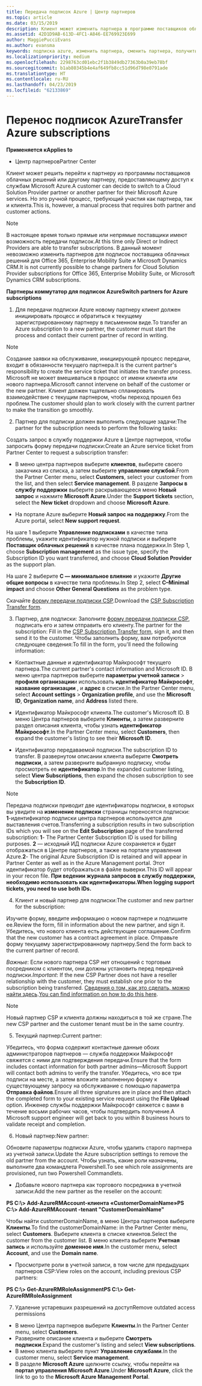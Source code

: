 ```yaml
---
title: Передача подписок Azure | Центр партнеров
ms.topic: article
ms.date: 03/15/2019
description: Клиент может изменить партнера в программе поставщиков облачных решений, использующего службы Microsoft Azure. Однако это ручной процесс, требующий участия как партнера, так и клиента.
ms.assetid: 42D1D9AB-613D-4FC1-A846-EE769923E699
author: MaggiePucciEvans
ms.author: evansma
keywords: подписка azure, изменить партнера, сменить партнера, получить нового партнера, другой партнер
ms.localizationpriority: medium
ms.openlocfilehash: 2298763cd01ebc2f1b3849db27363b0a39eb78bf
ms.sourcegitcommit: b1ab80345b4e4af649fb8cc51d96d798e0791ade
ms.translationtype: HT
ms.contentlocale: ru-RU
ms.lasthandoff: 04/23/2019
ms.locfileid: "62133869"
---
```

# <a name="transfer-azure-subscriptions"></a><span data-ttu-id="05eb5-105">Перенос подписок Azure</span><span class="sxs-lookup"><span data-stu-id="05eb5-105">Transfer Azure subscriptions</span></span> 

<span data-ttu-id="05eb5-106">**Применяется к**</span><span class="sxs-lookup"><span data-stu-id="05eb5-106">**Applies to**</span></span>

-  <span data-ttu-id="05eb5-107">Центр партнеров</span><span class="sxs-lookup"><span data-stu-id="05eb5-107">Partner Center</span></span>

<span data-ttu-id="05eb5-108">Клиент может решить перейти к партнеру из программы поставщиков облачных решений или другому партнеру, предоставляющему доступ к службам Microsoft Azure.</span><span class="sxs-lookup"><span data-stu-id="05eb5-108">A customer can decide to switch to a Cloud Solution Provider partner or another partner for their Microsoft Azure services.</span></span> <span data-ttu-id="05eb5-109">Но это ручной процесс, требующий участия как партнера, так и клиента.</span><span class="sxs-lookup"><span data-stu-id="05eb5-109">This is, however, a manual process that requires both partner and customer actions.</span></span>

>[!Note]  
><span data-ttu-id="05eb5-110">В настоящее время только прямые или непрямые поставщики имеют возможность передачи подписок.</span><span class="sxs-lookup"><span data-stu-id="05eb5-110">At this time only Direct or Indirect Providers are able to transfer subscriptions.</span></span>
><span data-ttu-id="05eb5-111">В данный момент невозможно изменить партнеров для подписок поставщика облачных решений для Office 365, Enterprise Mobility Suite и Microsoft Dynamics CRM.</span><span class="sxs-lookup"><span data-stu-id="05eb5-111">It is not currently possible to change partners for Cloud Solution Provider subscriptions for Office 365, Enterprise Mobility Suite, or Microsoft Dynamics CRM subscriptions.</span></span>



<span data-ttu-id="05eb5-112">**Партнеры коммутатор для подписок Azure**</span><span class="sxs-lookup"><span data-stu-id="05eb5-112">**Switch partners for Azure subscriptions**</span></span>

1. <span data-ttu-id="05eb5-113">Для передачи подписки Azure новому партнеру клиент должен инициировать процесс и обратиться к текущему зарегистрированному партнеру в письменном виде.</span><span class="sxs-lookup"><span data-stu-id="05eb5-113">To transfer an Azure subscription to a new partner, the customer must start the process and contact their current partner of record in writing.</span></span> 
>[!Note]
><span data-ttu-id="05eb5-114">Создание заявки на обслуживание, инициирующей процесс передачи, входит в обязанности текущего партнера.</span><span class="sxs-lookup"><span data-stu-id="05eb5-114">It is the current partner's responsibility to create the service ticket that initiates the transfer process.</span></span> <span data-ttu-id="05eb5-115">Microsoft не может вмешиваться в процесс от имени клиента или нового партнера.</span><span class="sxs-lookup"><span data-stu-id="05eb5-115">Microsoft cannot intervene on behalf of the customer or the new partner.</span></span> <span data-ttu-id="05eb5-116">Клиент должен тщательно спланировать взаимодействие с текущим партнером, чтобы переход прошел без проблем.</span><span class="sxs-lookup"><span data-stu-id="05eb5-116">The customer should plan to work closely with the current partner to make the transition go smoothly.</span></span>

2. <span data-ttu-id="05eb5-117">Партнер для подписки должен выполнить следующие задачи:</span><span class="sxs-lookup"><span data-stu-id="05eb5-117">The partner for the subscription needs to perform the following tasks:</span></span>

<span data-ttu-id="05eb5-118">Создать запрос в службу поддержки Azure в Центре партнеров, чтобы запросить форму передачи подписки:</span><span class="sxs-lookup"><span data-stu-id="05eb5-118">Create an Azure service ticket from Partner Center to request a subscription transfer:</span></span>
-   <span data-ttu-id="05eb5-119">В меню центра партнеров выберите **клиентов**, выберите своего заказчика из списка, а затем выберите **управление службой**.</span><span class="sxs-lookup"><span data-stu-id="05eb5-119">From the Partner Center menu, select **Customers**, select your customer from the list, and then select **Service management**.</span></span> <span data-ttu-id="05eb5-120">В разделе **Запросы в службу поддержки** выберите раскрывающееся меню **Новый запрос** и нажмите **Microsoft Azure**.</span><span class="sxs-lookup"><span data-stu-id="05eb5-120">Under the **Support tickets** section, select the **New ticket** dropdown and choose **Microsoft Azure**.</span></span>

-   <span data-ttu-id="05eb5-121">На портале Azure выберите **Новый запрос на поддержку**.</span><span class="sxs-lookup"><span data-stu-id="05eb5-121">From the Azure portal, select **New support request**.</span></span>

<span data-ttu-id="05eb5-122">На шаге 1 выберите **Управление подписками** в качестве типа проблемы, укажите идентификатор нужной подписки и выберите **Поставщик облачных решений** в качестве плана поддержки.</span><span class="sxs-lookup"><span data-stu-id="05eb5-122">In Step 1, choose **Subscription management** as the issue type, specify the Subscription ID you want transferred, and choose **Cloud Solution Provider** as the support plan.</span></span>

<span data-ttu-id="05eb5-123">На шаге 2 выберите **C — минимальное влияние** и укажите **Другие общие вопросы** в качестве типа проблемы.</span><span class="sxs-lookup"><span data-stu-id="05eb5-123">In Step 2, select **C–Minimal impact** and choose **Other General Questions** as the problem type.</span></span>

<span data-ttu-id="05eb5-124">Скачайте [форму передачи подписки CSP](https://assets.windowsphone.com/5222c408-e546-4e01-b72a-2ec7d4c43d57/CSP_Subscription_Transfer_Form_Azure_InvariantCulture_Default.zip).</span><span class="sxs-lookup"><span data-stu-id="05eb5-124">Download the [CSP Subscription Transfer form](https://assets.windowsphone.com/5222c408-e546-4e01-b72a-2ec7d4c43d57/CSP_Subscription_Transfer_Form_Azure_InvariantCulture_Default.zip).</span></span>

3. <span data-ttu-id="05eb5-125">Партнер, для подписки: Заполните [форму передачи подписки CSP](https://assets.windowsphone.com/5222c408-e546-4e01-b72a-2ec7d4c43d57/CSP_Subscription_Transfer_Form_Azure_InvariantCulture_Default.zip), подписать его и затем отправить его клиенту.</span><span class="sxs-lookup"><span data-stu-id="05eb5-125">The partner for the subscription: Fill in the [CSP Subscription Transfer form](https://assets.windowsphone.com/5222c408-e546-4e01-b72a-2ec7d4c43d57/CSP_Subscription_Transfer_Form_Azure_InvariantCulture_Default.zip), sign it, and then send it to the customer.</span></span> <span data-ttu-id="05eb5-126">Чтобы заполнить форму, вам потребуются следующее сведения:</span><span class="sxs-lookup"><span data-stu-id="05eb5-126">To fill in the form, you'll need the following information:</span></span>

- <span data-ttu-id="05eb5-127">Контактные данные и идентификатор Майкрософт текущего партнера.</span><span class="sxs-lookup"><span data-stu-id="05eb5-127">The current partner's contact information and Microsoft ID.</span></span> <span data-ttu-id="05eb5-128">В меню центра партнеров выберите **параметры учетной записи** &gt; **профиля организации**и использовать **идентификатор Майкрософт**, **название организации** , и **адрес** в списке.</span><span class="sxs-lookup"><span data-stu-id="05eb5-128">In the Partner Center menu, select **Account settings** &gt; **Organization profile**, and use the **Microsoft ID**, **Organization name**, and **Address** listed there.</span></span>

- <span data-ttu-id="05eb5-129">Идентификатор Майкрософт клиента.</span><span class="sxs-lookup"><span data-stu-id="05eb5-129">The customer's Microsoft ID.</span></span> <span data-ttu-id="05eb5-130">В меню Центра партнеров выберите **Клиенты**, а затем разверните раздел описания клиента, чтобы узнать **идентификатор Майкрософт**.</span><span class="sxs-lookup"><span data-stu-id="05eb5-130">In the Partner Center menu, select **Customers**, then expand the customer's listing to see their **Microsoft ID**.</span></span>

- <span data-ttu-id="05eb5-131">Идентификатор передаваемой подписки.</span><span class="sxs-lookup"><span data-stu-id="05eb5-131">The subscription ID to transfer.</span></span> <span data-ttu-id="05eb5-132">В развернутом описании клиента выберите **Смотреть подписки**, а затем разверните выбранную подписку, чтобы просмотреть ее **идентификатор**.</span><span class="sxs-lookup"><span data-stu-id="05eb5-132">In the expanded customer listing, select **View Subscriptions**, then expand the chosen subscription to see the **Subscription ID**.</span></span>

>[!Note]
><span data-ttu-id="05eb5-133">Передача подписки приводит две идентификаторы подписки, в которых вы увидите на **изменение подписки** страницы переносятся подписки: **1**-идентификатор подписки центра партнеров используется для выставления счетов.</span><span class="sxs-lookup"><span data-stu-id="05eb5-133">Transferring a subscription results in two subscription IDs which you will see on the **Edit Subscription** page of the transferred subscription: **1**- The Partner Center Subscription ID is used for billing purposes.</span></span> 
<span data-ttu-id="05eb5-134">**2** — исходный ИД подписки Azure сохраняется и будет отображаться в Центре партнеров, а также на портале управления Azure.</span><span class="sxs-lookup"><span data-stu-id="05eb5-134">**2**-  The original Azure Subscription ID is retained and will appear in Partner Center as well as in the Azure Management portal.</span></span> <span data-ttu-id="05eb5-135">Этот идентификатор будет отображаться в файле выверки.</span><span class="sxs-lookup"><span data-stu-id="05eb5-135">This ID will appear in your recon file.</span></span>  <span data-ttu-id="05eb5-136">**При ведении журнала запросов в службу поддержки, необходимо использовать как идентификаторы.**</span><span class="sxs-lookup"><span data-stu-id="05eb5-136">**When logging support tickets, you need to use both IDs.**</span></span>

4. <span data-ttu-id="05eb5-137">Клиент и новый партнер для подписки:</span><span class="sxs-lookup"><span data-stu-id="05eb5-137">The customer and new partner for the subscription:</span></span>

<span data-ttu-id="05eb5-138">Изучите форму, введите информацию о новом партнере и подпишите ее.</span><span class="sxs-lookup"><span data-stu-id="05eb5-138">Review the form, fill in information about the new partner, and sign it.</span></span> <span data-ttu-id="05eb5-139">Убедитесь, что нового клиента есть действующее соглашение.</span><span class="sxs-lookup"><span data-stu-id="05eb5-139">Confirm that the new customer has a contract agreement in place.</span></span> <span data-ttu-id="05eb5-140">Отправьте форму текущему зарегистрированному партнеру.</span><span class="sxs-lookup"><span data-stu-id="05eb5-140">Send the form back to the current partner of record.</span></span>

<span data-ttu-id="05eb5-141">*Важные*: Если нового партнера CSP нет отношений с торговым посредником с клиентом, они должны установить перед передачей подписки.</span><span class="sxs-lookup"><span data-stu-id="05eb5-141">*Important*: If the new CSP Partner does not have a reseller relationship with the customer, they must establish one prior to the subscription being transferred.</span></span> <span data-ttu-id="05eb5-142">[Сведения о том, как это сделать, можно найти здесь](request-a-relationship-with-a-customer.md).</span><span class="sxs-lookup"><span data-stu-id="05eb5-142">[You can find information on how to do this here](request-a-relationship-with-a-customer.md).</span></span>

>[!Note]
><span data-ttu-id="05eb5-143">Новый партнер CSP и клиента должны находиться в той же стране.</span><span class="sxs-lookup"><span data-stu-id="05eb5-143">The new CSP partner and the customer tenant must be in the same country.</span></span> 

5. <span data-ttu-id="05eb5-144">Текущий партнер:</span><span class="sxs-lookup"><span data-stu-id="05eb5-144">Current partner:</span></span>

<span data-ttu-id="05eb5-145">Убедитесь, что форма содержит контактные данные обоих администраторов партнеров — служба поддержки Майкрософт свяжется с ними для подтверждения передачи.</span><span class="sxs-lookup"><span data-stu-id="05eb5-145">Ensure that the form includes contact information for both partner admins—Microsoft Support will contact both admins to verify the transfer.</span></span> <span data-ttu-id="05eb5-146">Убедитесь, что все три подписи на месте, а затем вложите заполненную форму к существующему запросу на обслуживание с помощью параметра **Отправка файлов**.</span><span class="sxs-lookup"><span data-stu-id="05eb5-146">Ensure all three signatures are in place and then attach the completed form to your existing service request using the **File Upload** option.</span></span> <span data-ttu-id="05eb5-147">Инженер службы поддержки Майкрософт свяжется с вами в течение восьми рабочих часов, чтобы подтвердить получение.</span><span class="sxs-lookup"><span data-stu-id="05eb5-147">A Microsoft support engineer will get back to you within 8 business hours to validate receipt and completion.</span></span>

6. <span data-ttu-id="05eb5-148">Новый партнер:</span><span class="sxs-lookup"><span data-stu-id="05eb5-148">New partner:</span></span>

<span data-ttu-id="05eb5-149">Обновите параметры подписки Azure, чтобы удалить старого партнера из учетной записи.</span><span class="sxs-lookup"><span data-stu-id="05eb5-149">Update the Azure subscription settings to remove the old partner from the account.</span></span> <span data-ttu-id="05eb5-150">Чтобы узнать, какие роли назначены, выполните два командлета Powershell.</span><span class="sxs-lookup"><span data-stu-id="05eb5-150">To see which role assignments are provisioned, run two Powershell Commandlets.</span></span>

-   <span data-ttu-id="05eb5-151">Добавьте нового партнера как торгового посредника в учетной записи:</span><span class="sxs-lookup"><span data-stu-id="05eb5-151">Add the new partner as the reseller on the account:</span></span>

<span data-ttu-id="05eb5-152">**PS C:\\&gt; Add-AzureRMAccount-клиента «CustomerDomainName»**</span><span class="sxs-lookup"><span data-stu-id="05eb5-152">**PS C:\\&gt; Add-AzureRMAccount -tenant "CustomerDomainName"**</span></span>

<span data-ttu-id="05eb5-153">Чтобы найти customerDomainName, в меню Центра партнеров выберите **Клиенты**.</span><span class="sxs-lookup"><span data-stu-id="05eb5-153">To find the customerDomainName: in the Partner Center menu, select **Customers**.</span></span> <span data-ttu-id="05eb5-154">Выберите клиента в списке клиентов.</span><span class="sxs-lookup"><span data-stu-id="05eb5-154">Select the customer from the customer list.</span></span> <span data-ttu-id="05eb5-155">В меню клиента выберите **Учетная запись** и используйте **доменное имя**.</span><span class="sxs-lookup"><span data-stu-id="05eb5-155">In the customer menu, select **Account**, and use the **Domain name**.</span></span>

-   <span data-ttu-id="05eb5-156">Просмотрите роли в учетной записи, в том числе для предыдущих партнеров CSP:</span><span class="sxs-lookup"><span data-stu-id="05eb5-156">View roles on the account, including previous CSP partners:</span></span>

<span data-ttu-id="05eb5-157">**PS C:\\&gt; Get-AzureRMRoleAssignment**</span><span class="sxs-lookup"><span data-stu-id="05eb5-157">**PS C:\\&gt; Get-AzureRMRoleAssignment**</span></span>

7. <span data-ttu-id="05eb5-158">Удаление устаревших разрешений на доступ</span><span class="sxs-lookup"><span data-stu-id="05eb5-158">Remove outdated access permissions</span></span>

-  <span data-ttu-id="05eb5-159">В меню Центра партнеров выберите **Клиенты**.</span><span class="sxs-lookup"><span data-stu-id="05eb5-159">In the Partner Center menu, select **Customers**.</span></span> 
-  <span data-ttu-id="05eb5-160">Разверните описание клиента и выберите **Смотреть подписки**.</span><span class="sxs-lookup"><span data-stu-id="05eb5-160">Expand the customer's listing and select **View subscriptions**.</span></span> 
-  <span data-ttu-id="05eb5-161">В меню клиента выберите пункт **Управление службами**.</span><span class="sxs-lookup"><span data-stu-id="05eb5-161">In the customer menu, select **Service management**.</span></span> 
-  <span data-ttu-id="05eb5-162">В разделе **Microsoft Azure** щелкните ссылку, чтобы перейти на **портал управления Microsoft Azure**.</span><span class="sxs-lookup"><span data-stu-id="05eb5-162">Under **Microsoft Azure**, click the link to go to the **Microsoft Azure Management Portal**.</span></span>

 

 



